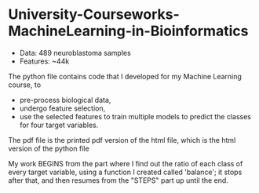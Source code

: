 # University-Courseworks-MachineLearning-in-Bioinformatics

- Data: 489 neuroblastoma samples
- Features: ~44k

The python file contains code that I developed for my Machine Learning course, to 
- pre-process biological data, 
- undergo feature selection, 
- use the selected features to train multiple models to predict the classes for four target variables.

The pdf file is the printed pdf version of the html file, which is the html version of the python file

My work BEGINS from the part where I find out the ratio of each class of every target variable, 
using a function I created called 'balance'; it stops after that, and then resumes from the "STEPS" part up until the end.
